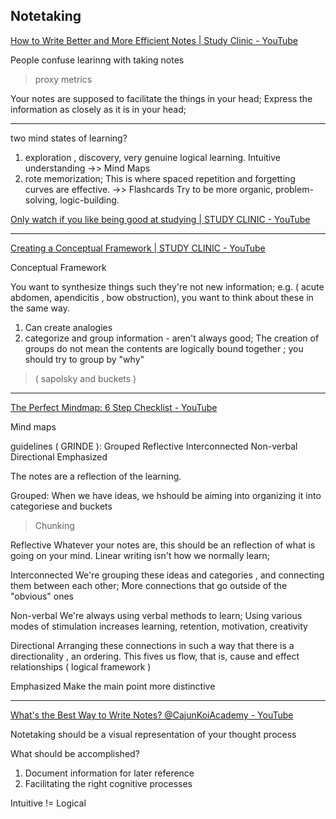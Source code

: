 ## Notetaking

[How to Write Better and More Efficient Notes | Study Clinic - YouTube](https://www.youtube.com/watch?v=Rpr6aVzcPRI)

People confuse learinng with taking notes

> proxy metrics

Your notes are supposed to facilitate the things in your head;
Express the information as closely as it is in your head;

___

two mind states of learning?

1. exploration , discovery, very genuine logical learning. Intuitive understanding ->> Mind Maps
2. rote memorization; This is where spaced repetition and forgetting curves are effective. ->> Flashcards
   Try to be more organic, problem-solving, logic-building.

[Only watch if you like being good at studying | STUDY CLINIC - YouTube](https://www.youtube.com/watch?v=79DPLMHYVjQ)

___

[Creating a Conceptual Framework | STUDY CLINIC - YouTube](https://www.youtube.com/watch?v=3cj38zfumNo)

Conceptual Framework

You want to synthesize things such they're not new information; e.g. ( acute
abdomen, apendicitis , bow obstruction), you want to think about these in the
same way.

1. Can create analogies
2. categorize and group information - aren't always  good; The creation of
   groups do not mean the contents are logically bound together ; you should
   try to group by "why"

> ( sapolsky and buckets )

___

[The Perfect Mindmap: 6 Step Checklist - YouTube](https://www.youtube.com/watch?v=5zT_2aBP6vM)

Mind maps

guidelines ( GRINDE ):
Grouped
Reflective
Interconnected
Non-verbal
Directional
Emphasized

The notes are a reflection of the learning.

Grouped:
When we have ideas, we hshould be aiming into organizing it into
categoriese and buckets

> Chunking

Reflective
Whatever your notes are, this should be an reflection of what is
going on your mind. Linear writing isn't how we normally  learn;

Interconnected
We're grouping these ideas and categories  , and connecting them
between each other; More connections that go outside of the "obvious" ones

Non-verbal
We're always using verbal methods to learn; Using various modes of
stimulation increases learning, retention, motivation, creativity

Directional
Arranging these connections in such a way that there is a
directionality , an ordering. This fives us flow, that is, cause and effect
relationships ( logical framework )

Emphasized
Make the main point more distinctive

___

[What's the Best Way to Write Notes? @CajunKoiAcademy - YouTube](https://www.youtube.com/watch?v=Mvxbl7Iwep4)

Notetaking
should be a visual representation of your thought process

What should be accomplished?

1. Document information for later reference
2. Facilitating the right cognitive processes

Intuitive != Logical
